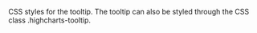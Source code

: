 CSS styles for the tooltip. The tooltip can also be styled through
the CSS class .highcharts-tooltip.